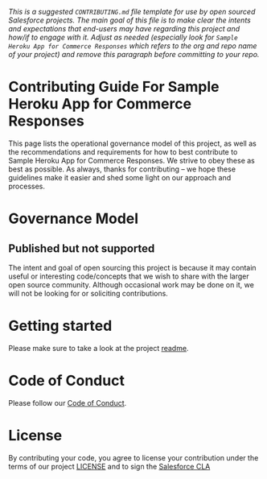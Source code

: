 *This is a suggested `CONTRIBUTING.md` file template for use by open sourced Salesforce projects. The main goal of this file is to make clear the intents and expectations that end-users may have regarding this project and how/if to engage with it. Adjust as needed (especially look for `Sample Heroku App for Commerce Responses` which refers to the org and repo name of your project) and remove this paragraph before committing to your repo.*

# Contributing Guide For Sample Heroku App for Commerce Responses

This page lists the operational governance model of this project, as well as the recommendations and requirements for how to best contribute to Sample Heroku App for Commerce Responses. We strive to obey these as best as possible. As always, thanks for contributing – we hope these guidelines make it easier and shed some light on our approach and processes.

# Governance Model

## Published but not supported

The intent and goal of open sourcing this project is because it may contain useful or interesting code/concepts that we wish to share with the larger open source community. Although occasional work may be done on it, we will not be looking for or soliciting contributions.

# Getting started

Please make sure to take a look at the project [readme](README.md).

# Code of Conduct
Please follow our [Code of Conduct](CODE_OF_CONDUCT.md).

# License
By contributing your code, you agree to license your contribution under the terms of our project [LICENSE](license_info.md) and to sign the [Salesforce CLA](https://cla.salesforce.com/sign-cla)
